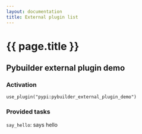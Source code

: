```yaml
---
layout: documentation
title: External plugin list
---
```


# {{ page.title }}

## Pybuilder external plugin demo

### Activation
```
use_plugin("pypi:pybuilder_external_plugin_demo")
```

### Provided tasks
`say_hello`: says hello
